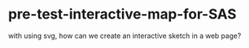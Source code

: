 # pre-test-interactive-map-for-SAS
with using svg, how can we create an interactive sketch in a web page? 
